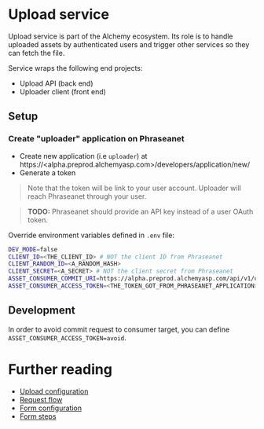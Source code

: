 # Upload service

Upload service is part of the Alchemy ecosystem.
Its role is to handle uploaded assets by authenticated users and trigger other services so they can fetch the file.

Service wraps the following end projects:
- Upload API (back end)
- Uploader client (front end)

## Setup

### Create "uploader" application on Phraseanet

- Create new application (i.e `uploader`) at https://<alpha.preprod.alchemyasp.com>/developers/application/new/
- Generate a token

> Note that the token will be link to your user account. Uploader will reach Phraseanet through your user.

> **TODO:** Phraseanet should provide an API key instead of a user OAuth token.

Override environment variables defined in `.env` file:

```bash
DEV_MODE=false
CLIENT_ID=<THE_CLIENT_ID> # NOT the client ID from Phraseanet
CLIENT_RANDOM_ID=<A_RANDOM_HASH>
CLIENT_SECRET=<A_SECRET> # NOT the client secret from Phraseanet
ASSET_CONSUMER_COMMIT_URI=https://alpha.preprod.alchemyasp.com/api/v1/upload/enqueue/
ASSET_CONSUMER_ACCESS_TOKEN=<THE_TOKEN_GOT_FROM_PHRASEANET_APPLICATION>
```

## Development

In order to avoid commit request to consumer target, you can define `ASSET_CONSUMER_ACCESS_TOKEN=avoid`.

# Further reading

- [Upload configuration](./doc/configuration.md)
- [Request flow](./doc/request_flow.md)
- [Form configuration](./doc/form_config.md)
- [Form steps](./doc/form-steps.md)

